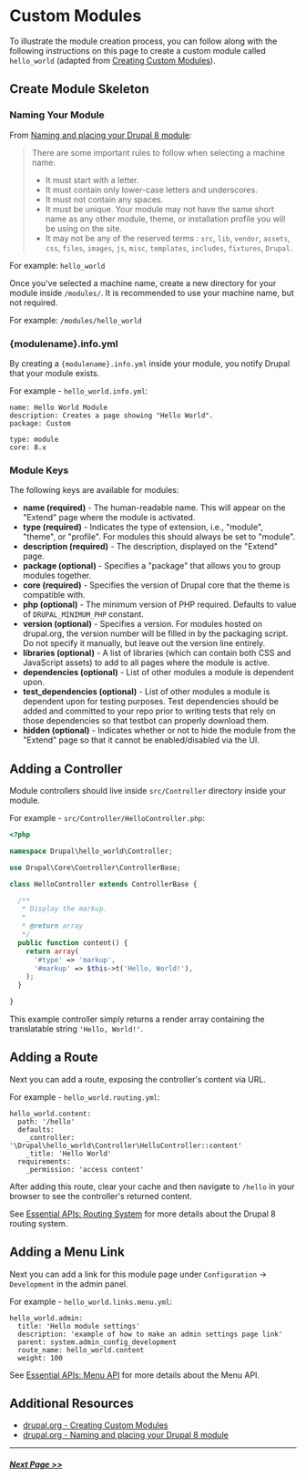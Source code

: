 # Custom Modules

To illustrate the module creation process, you can follow along with the following instructions on this page to create a custom module called `hello_world` (adapted from [Creating Custom Modules](https://www.drupal.org/docs/8/creating-custom-modules)).

## Create Module Skeleton

### Naming Your Module

From [Naming and placing your Drupal 8 module](https://www.drupal.org/docs/8/creating-custom-modules/naming-and-placing-your-drupal-8-module):
> There are some important rules to follow when selecting a machine name:
>
> - It must start with a letter.
> - It must contain only lower-case letters and underscores.
> - It must not contain any spaces.
> - It must be unique. Your module may not have the same short name as any other module, theme, or installation profile you will be using on the site.
> - It may not be any of the reserved terms : `src`, `lib`, `vendor`, `assets`, `css`, `files`, `images`, `js`, `misc`, `templates`, `includes`, `fixtures`, `Drupal`.

For example: `hello_world`

Once you've selected a machine name, create a new directory for your module inside `/modules/`. It is recommended to use your machine name, but not required.

For example: `/modules/hello_world`

### {modulename}.info.yml

By creating a `{modulename}.info.yml` inside your module, you notify Drupal that your module exists.

For example - `hello_world.info.yml`:

```
name: Hello World Module
description: Creates a page showing "Hello World".
package: Custom

type: module
core: 8.x
```

### Module Keys

The following keys are available for modules:

- **name (required)** - The human-readable name. This will appear on the "Extend" page where the module is activated.
- **type (required)** - Indicates the type of extension, i.e., "module", "theme", or "profile". For modules this should always be set to "module".
- **description (required)** - The description, displayed on the "Extend" page.
- **package (optional)** - Specifies a "package" that allows you to group modules together.
- **core (required)** - Specifies the version of Drupal core that the theme is compatible with.
- **php (optional)** - The minimum version of PHP required. Defaults to value of `DRUPAL_MINIMUM_PHP` constant.
- **version (optional)** - Specifies a version. For modules hosted on drupal.org, the version number will be filled in by the packaging script. Do not specify it manually, but leave out the version line entirely.
- **libraries (optional)** - A list of libraries (which can contain both CSS and JavaScript assets) to add to all pages where the module is active.
- **dependencies (optional)** - List of other modules a module is dependent upon.
- **test_dependencies (optional)** - List of other modules a module is dependent upon for testing purposes. Test dependencies should be added and committed to your repo prior to writing tests that rely on those dependencies so that testbot can properly download them.
- **hidden (optional)** - Indicates whether or not to hide the module from the "Extend" page so that it cannot be enabled/disabled via the UI.

## Adding a Controller

Module controllers should live inside `src/Controller` directory inside your module.

For example - `src/Controller/HelloController.php`:
```php
<?php

namespace Drupal\hello_world\Controller;

use Drupal\Core\Controller\ControllerBase;

class HelloController extends ControllerBase {

  /**
   * Display the markup.
   *
   * @return array
   */
  public function content() {
    return array(
      '#type' => 'markup',
      '#markup' => $this->t('Hello, World!'),
    );
  }

}
```

This example controller simply returns a render array containing the translatable string `'Hello, World!'`.

## Adding a Route

Next you can add a route, exposing the controller's content via URL.

For example - `hello_world.routing.yml`:

```
hello_world.content:
  path: '/hello'
  defaults:
    _controller: '\Drupal\hello_world\Controller\HelloController::content'
    _title: 'Hello World'
  requirements:
    _permission: 'access content'
```

After adding this route, clear your cache and then navigate to `/hello` in your browser to see the controller's returned content.

See [Essential APIs: Routing System](4.4-essential-apis-routing.md) for more details about the Drupal 8 routing system.

## Adding a Menu Link

Next you can add a link for this module page under `Configuration` -> `Development` in the admin panel.

For example - `hello_world.links.menu.yml`:

```
hello_world.admin:
  title: 'Hello module settings'
  description: 'example of how to make an admin settings page link'
  parent: system.admin_config_development
  route_name: hello_world.content
  weight: 100
```

See [Essential APIs: Menu API](4.4-essential-apis-menu.md) for more details about the Menu API.

## Additional Resources
- [drupal.org - Creating Custom Modules](https://www.drupal.org/docs/8/creating-custom-modules)
- [drupal.org - Naming and placing your Drupal 8 module](https://www.drupal.org/docs/8/creating-custom-modules/naming-and-placing-your-drupal-8-module)

---

##### [Next Page >>](4.3-data-storage.md)
